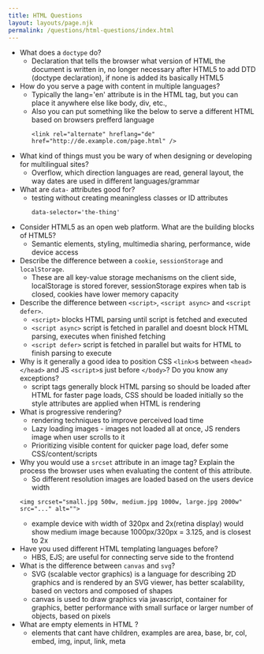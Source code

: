 ```yaml
---
title: HTML Questions
layout: layouts/page.njk
permalink: /questions/html-questions/index.html
---
```


* What does a `doctype` do?
  * Declaration that tells the browser what version of HTML the document is written in, no longer necessary after HTML5 to add DTD (doctype declaration), if none is added its basically HTML5
* How do you serve a page with content in multiple languages?
  * Typically the lang='en' attribute is in the HTML tag, but you can place it anywhere else like body, div, etc.,
  * Also you can put something like the below to serve a different HTML based on browsers prefferd language
    ```
    <link rel="alternate" hreflang="de" href="http://de.example.com/page.html" />
    ```
* What kind of things must you be wary of when designing or developing for multilingual sites?
  * Overflow, which direction languages are read, general layout, the way dates are used in different languages/grammar
* What are `data-` attributes good for?
  * testing without creating meaningless classes or ID attributes
    ```
    data-selector='the-thing'
    ```
* Consider HTML5 as an open web platform. What are the building blocks of HTML5?
  * Semantic elements, styling, multimedia sharing, performance, wide device access
* Describe the difference between a `cookie`, `sessionStorage` and `localStorage`.
  * These are all key-value storage mechanisms on the client side, localStorage is stored forever, sessionStorage expires when tab is closed, cookies have lower memory capacity
* Describe the difference between `<script>`, `<script async>` and `<script defer>`.
  * ```<script>``` blocks HTML parsing until script is fetched and executed
  * ```<script async>``` script is fetched in parallel and doesnt block HTML parsing, executes when finished fetching
  * ```<script defer>``` script is fetched in parallel but waits for HTML to finish parsing to execute
* Why is it generally a good idea to position CSS `<link>`s between `<head></head>` and JS `<script>`s just before `</body>`? Do you know any exceptions?
  * script tags generally block HTML parsing so should be loaded after HTML for faster page loads, CSS should be loaded initially so the style attributes are applied when HTML is rendering
* What is progressive rendering?
  * rendering techniques to improve perceived load time
  * Lazy loading images - images not loaded all at once, JS renders image when user scrolls to it
  * Prioritizing visible content for quicker page load, defer some CSS/content/scripts
* Why you would use a `srcset` attribute in an image tag? Explain the process the browser uses when evaluating the content of this attribute.
  * So different resolution images are loaded based on the users device width
  ```
  <img srcset="small.jpg 500w, medium.jpg 1000w, large.jpg 2000w" src="..." alt="">
  ```
  * example device with width of 320px and 2x(retina display) would show medium image because 1000px/320px = 3.125, and is closest to 2x
* Have you used different HTML templating languages before?
  * HBS, EJS; are useful for connecting serve side to the frontend
* What is the difference between `canvas` and `svg`?
  * SVG (scalable vector graphics) is a language for describing 2D graphics and is rendered by an SVG viewer, has better scalability, based on vectors and composed of shapes
  * canvas is used to draw graphics via javascript, container for graphics, better performance with small surface or larger number of objects, based on pixels
* What are empty elements in HTML ?
  * elements that cant have children, examples are area, base, br, col, embed, img, input, link, meta
